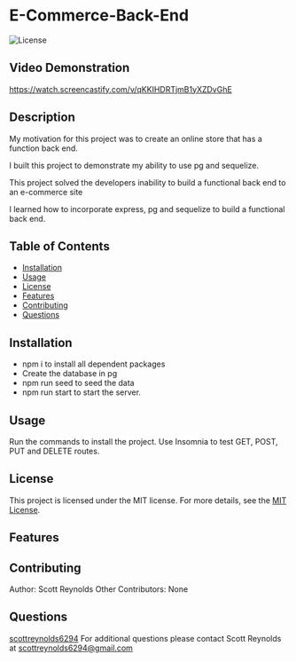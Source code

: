 # E-Commerce-Back-End

![License](https://img.shields.io/badge/license-MIT-blue)

## Video Demonstration
https://watch.screencastify.com/v/qKKIHDRTjmB1yXZDvGhE


## Description
My motivation for this project was to create an online store that has a function back end.

I built this project to demonstrate my ability to use pg and sequelize.

This project solved the developers inability to build a functional back end to an e-commerce site

I learned how to incorporate express, pg and sequelize to build a functional back end.

## Table of Contents
- [Installation](#installation)
- [Usage](#usage)
- [License](#license)
- [Features](#features)
- [Contributing](#contributing)
- [Questions](#questions)

## Installation
- npm i to install all dependent packages
- Create the database in pg
- npm run seed to seed the data
- npm run start to start the server.

## Usage
Run the commands to install the project. Use Insomnia to test GET, POST, PUT and DELETE routes.


## License
This project is licensed under the MIT license.
For more details, see the [MIT License](https://opensource.org/licenses/MIT).


## Features


## Contributing
Author: Scott Reynolds
Other Contributors: None

## Questions
[scottreynolds6294](https://github.com/scottreynolds6294)
For additional questions please contact Scott Reynolds at scottreynolds6294@gmail.com
